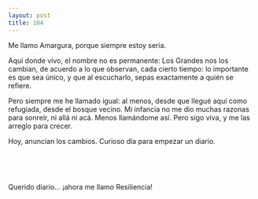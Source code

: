 ```yaml
---
layout: post
title: 104
---
```


Me llamo Amargura, porque siempre estoy seria.

Aquí donde vivo, el nombre no es permanente: Los Grandes nos los cambian, de acuerdo a lo que observan, cada cierto tiempo: lo importante es que sea único, y que al escucharlo, sepas exactamente a quién se refiere.

Pero siempre me he llamado igual: al menos, desde que llegué aquí como refugiada, desde el bosque vecino. Mi infancia no me dio muchas razonas para sonreír, ni allá ni acá. Menos llamándome así. Pero sigo viva, y me las arreglo para crecer.

Hoy, anuncian los cambios. Curioso día para empezar un diario.

                 

                 
                 
Querido diario... ¡ahora me llamo Resiliencia!
